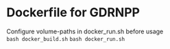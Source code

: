 # Dockerfile for GDRNPP
Configure volume-paths in docker_run.sh before usage \
```bash docker_build.sh```
```bash docker_run.sh```
